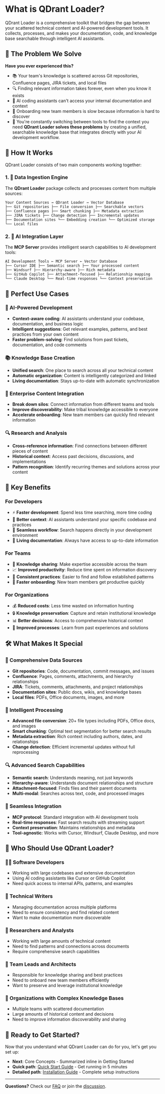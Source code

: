 # What is QDrant Loader?
QDrant Loader is a comprehensive toolkit that bridges the gap between your scattered technical content and AI-powered development tools. It collects, processes, and makes your documentation, code, and knowledge base searchable through intelligent AI assistants.
## 🎯 The Problem We Solve
**Have you ever experienced this?**
- 📚 Your team's knowledge is scattered across Git repositories, Confluence pages, JIRA tickets, and local files
- 🔍 Finding relevant information takes forever, even when you know it exists
- 🤖 AI coding assistants can't access your internal documentation and context
- 📝 Onboarding new team members is slow because information is hard to discover
- 🔄 You're constantly switching between tools to find the context you need
**QDrant Loader solves these problems** by creating a unified, searchable knowledge base that integrates directly with your AI development workflow.
## 🚀 How It Works
QDrant Loader consists of two main components working together:
### 1. 🔄 Data Ingestion Engine
The **QDrant Loader** package collects and processes content from multiple sources:
```text
Your Content Sources → QDrant Loader → Vector Database
├── Git repositories ├── File conversion ├── Searchable vectors
├── Confluence pages ├── Smart chunking ├── Metadata extraction
├── JIRA tickets ├── Change detection ├── Incremental updates
├── Documentation sites └── Embedding creation └── Optimized storage
└── Local files
```
### 2. 🔌 AI Integration Layer
The **MCP Server** provides intelligent search capabilities to AI development tools:
```text
AI Development Tools ← MCP Server ← Vector Database
├── Cursor IDE ├── Semantic search ├── Your processed content
├── Windsurf ├── Hierarchy-aware ├── Rich metadata
├── GitHub Copilot ├── Attachment-focused ├── Relationship mapping
└── Claude Desktop └── Real-time responses └── Context preservation
```
## 🎯 Perfect Use Cases
### 🤖 AI-Powered Development
- **Context-aware coding**: AI assistants understand your codebase, documentation, and business logic
- **Intelligent suggestions**: Get relevant examples, patterns, and best practices from your own content
- **Faster problem-solving**: Find solutions from past tickets, documentation, and code comments
### 📚 Knowledge Base Creation
- **Unified search**: One place to search across all your technical content
- **Automatic organization**: Content is intelligently categorized and linked
- **Living documentation**: Stays up-to-date with automatic synchronization
### 🏢 Enterprise Content Integration
- **Break down silos**: Connect information from different teams and tools
- **Improve discoverability**: Make tribal knowledge accessible to everyone
- **Accelerate onboarding**: New team members can quickly find relevant information
### 🔍 Research and Analysis
- **Cross-reference information**: Find connections between different pieces of content
- **Historical context**: Access past decisions, discussions, and implementations
- **Pattern recognition**: Identify recurring themes and solutions across your content
## 🌟 Key Benefits
### For Developers
- ⚡ **Faster development**: Spend less time searching, more time coding
- 🧠 **Better context**: AI assistants understand your specific codebase and practices
- 🔄 **Seamless workflow**: Search happens directly in your development environment
- 📖 **Living documentation**: Always have access to up-to-date information
### For Teams
- 🤝 **Knowledge sharing**: Make expertise accessible across the team
- 📈 **Improved productivity**: Reduce time spent on information discovery
- 🎯 **Consistent practices**: Easier to find and follow established patterns
- 🚀 **Faster onboarding**: New team members get productive quickly
### For Organizations
- 💰 **Reduced costs**: Less time wasted on information hunting
- 🔒 **Knowledge preservation**: Capture and retain institutional knowledge
- 📊 **Better decisions**: Access to comprehensive historical context
- 🔄 **Improved processes**: Learn from past experiences and solutions
## 🛠️ What Makes It Special
### 🔄 Comprehensive Data Sources
- **Git repositories**: Code, documentation, commit messages, and issues
- **Confluence**: Pages, comments, attachments, and hierarchy relationships
- **JIRA**: Tickets, comments, attachments, and project relationships
- **Documentation sites**: Public docs, wikis, and knowledge bases
- **Local files**: PDFs, Office documents, images, and more
### 🧠 Intelligent Processing
- **Advanced file conversion**: 20+ file types including PDFs, Office docs, and images
- **Smart chunking**: Optimal text segmentation for better search results
- **Metadata extraction**: Rich context including authors, dates, and relationships
- **Change detection**: Efficient incremental updates without full reprocessing
### 🔍 Advanced Search Capabilities
- **Semantic search**: Understands meaning, not just keywords
- **Hierarchy-aware**: Understands document relationships and structure
- **Attachment-focused**: Finds files and their parent documents
- **Multi-modal**: Searches across text, code, and processed images
### 🔌 Seamless Integration
- **MCP protocol**: Standard integration with AI development tools
- **Real-time responses**: Fast search results with streaming support
- **Context preservation**: Maintains relationships and metadata
- **Tool-agnostic**: Works with Cursor, Windsurf, Claude Desktop, and more
## 🎯 Who Should Use QDrant Loader?
### 👨‍💻 Software Developers
- Working with large codebases and extensive documentation
- Using AI coding assistants like Cursor or GitHub Copilot
- Need quick access to internal APIs, patterns, and examples
### 📝 Technical Writers
- Managing documentation across multiple platforms
- Need to ensure consistency and find related content
- Want to make documentation more discoverable
### 🔬 Researchers and Analysts
- Working with large amounts of technical content
- Need to find patterns and connections across documents
- Require comprehensive search capabilities
### 👥 Team Leads and Architects
- Responsible for knowledge sharing and best practices
- Need to onboard new team members efficiently
- Want to preserve and leverage institutional knowledge
### 🏢 Organizations with Complex Knowledge Bases
- Multiple teams with scattered documentation
- Large amounts of historical content and decisions
- Need to improve information discoverability and sharing
## 🚀 Ready to Get Started?
Now that you understand what QDrant Loader can do for you, let's get you set up:
- **Next**: Core Concepts - Summarized inline in Getting Started
- **Quick path**: [Quick Start Guide](./quick-start.md) - Get running in 5 minutes
- **Detailed path**: [Installation Guide](./installation.md) - Complete setup instructions
---
**Questions?** Check our [FAQ](../users/troubleshooting/common-issues.md) or join the [discussion](https://github.com/martin-papy/qdrant-loader/discussions).
